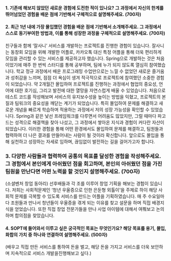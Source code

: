 
#### 1. 기존에 해보지 않았던 새로운 경험에 도전한 적이 있나요? 그 과정에서 자신의 한계를 뛰어넘었던 경험을 배운 점에 기반해서 구체적으로 설명해주세요. (700자)


#### 2. 최근 1년 내에 가장 몰입했던 경험을 배운 점에 기반해서 소개해주세요. 그 과정에서 스스로 동기부여한 방법과, 이를 통해 성장한 과정을 구체적으로 설명해주세요. (700자)

친구들과 함께 ‘잘사니’ 서비스를 개발하는 프로젝트를 진행한 경험이 있습니다. 잘사니는 동창회 모임을 위해 개발한 어플로, 카카오톡 대신 특정 어플을 통해 더욱 편리하게 모임을 관리할 수 있는 서비스를 제공하고자 했습니다. Spring으로 개발하는 것은 처음이었기에 매주 한 번씩 스터디를 통해 공부하며, 팀에 누가 되지 않도록 열심히 참여했습니다. 학교 정규 과정에서 배운 프로그래밍 수업만으로는 느낄 수 없었던 새로운 즐거움과 성취감을 느끼며, 점점 더 욕심이 생겨 적극적으로 프로젝트에 참여했던 소중한 경험이 되었습니다.
약 2개월간 몰입하여 프로젝트를 진행하는 과정에서 협업의 중요성, 언어에 대한 호기심, 그리고 발전에 대한 열망을 자연스럽게 배울 수 있었습니다. 처음으로 테스트 코드를 작성해보며 서비스의 유지보수성을 높이는 방법을 익혔고, 프로젝트의 본질과 팀워크의 중요성을 깨닫는 계기가 되었습니다. 특히 몰입하여 문제를 해결하고 새로운 개념을 빠르게 학습하며 적용하는 과정에서 저의 성장 가능성을 확인할 수 있었습니다.
Spring과 같은 낯선 프레임워크를 다루면서 어려움도 많았지만, 그럴 때마다 파고드는 성격으로 해결책을 찾아 나섰고, 그 과정에서 쌓아온 지식과 경험이 커다란 자산이 되었습니다. 이러한 경험을 통해 어떤 환경에서도 몰입하여 문제를 해결하고, 팀원들과 협력하여 더 나은 결과를 만들어내는 사람이 될 것이라 확신합니다. 앞으로도 몰입을 통해 실천하고 성장하는 자세로 임하며, 끊임없이 발전하는 길을 걸어가고자 합니다.

### 3. 다양한 사람들과 협력하여 공통의 목표를 달성한 경험을 작성해주세요. 그 경험에서 본인에게 아쉬웠던 점을 회고하며, 본인의 아쉬웠던 점을 가진 팀원을 만난다면 어떤 노력을 할 것인지 설명해주세요. (700자)
(소셜벤처 창업 동아리)
선후배들과 각 조를 이루어 창업 기획을 해보는 경험이 있습니다. 저희는 사회적문제인 ‘청년 우울증으로 인한 은둔형 외톨이’을 주제로 하이 해당 사회적 문제를 극복할 수 있도록 서비스를 만드는 어플을 기획하였습니다. 매 주 수요일마다 조원들과 만나서 청년들이 우울증을 겪게 되는 이유를 찾고 설문을 하며 직접 배경지식을 얻었습니다. 또한 직접 창업 전문가들을 만나 사업 아이템에 대해서 여쭤보고 논의하며 합의점을 찾았습니다. 
#### 4. SOPT에 들어와서 이루고 싶은 궁극적인 목표는 무엇인가요? 해당 목표를 용기, 몰입, 화합의 가치 중 하나와 연결하여 설명해주세요. (500자)
(배우고 직접 만든 서비스를 통하여 돈을 벌고, 해당 돈을 가지고 서비스를 더욱 보안하며 지속적으로 서비스 개발을진행해보고 싶다.)

